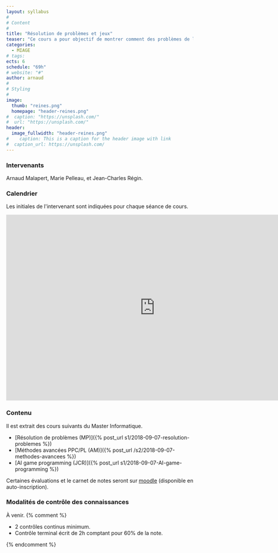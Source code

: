 ```yaml
---
layout: syllabus
#
# Content
#
title: "Résolution de problèmes et jeux"
teaser: "Ce cours a pour objectif de montrer comment des problèmes de la vie réelle peuvent être modélisés et résolus, tels que des problèmes de recherche opérationnelle ou des jeux. Différents types de méthodes seront présentées, comme les algorithmes gloutons, la recherche locale, la logique, la programmation linéaire, ou la programmation par contraintes."
categories:
  - MIAGE
# tags:
ects: 6
schedule: "69h"
# website: "#"
author: arnaud
#
# Styling
#
image:
  thumb: "reines.png"
  homepage: "header-reines.png"
#  caption: "https://unsplash.com/"
#  url: "https://unsplash.com/"
header:
  image_fullwidth: "header-reines.png"
#    caption: This is a caption for the header image with link
#  caption_url: https://unsplash.com/
---
```


### Intervenants ###

Arnaud Malapert, Marie Pelleau, et Jean-Charles Régin.

### Calendrier ###

Les initiales de l'intervenant sont indiquées pour chaque séance de cours.

<iframe src="https://calendar.google.com/calendar/embed?src=64v6sdjn6h8k8raq09q2cgmm54%40group.calendar.google.com&ctz=Europe%2FParis" style="border-width:0" width="800" height="500" frameborder="0" scrolling="no"></iframe>

### Contenu ###

Il est extrait des cours suivants du Master Informatique.

 - [Résolution de problèmes (MP)]({% post_url s1/2018-09-07-resolution-problemes %})
 - [Méthodes avancées PPC/PL (AM)]({% post_url /s2/2018-09-07-methodes-avancees %})
 - [AI game programming (JCR)]({% post_url s1/2018-09-07-AI-game-programming %})

Certaines évaluations et le carnet de notes seront sur [moodle](https://lms.univ-cotedazur.fr/course/view.php?id=1428) (disponible en auto-inscription).
### Modalités de contrôle des connaissances ###

À venir.
 {% comment %}

  - 2 contrôles continus minimum.
  - Contrôle terminal écrit de 2h comptant pour 60% de la note.

 {% endcomment %}
